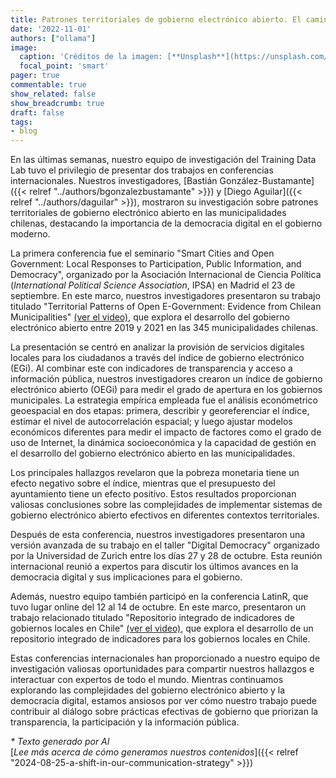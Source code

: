 ```yaml
---
title: Patrones territoriales de gobierno electrónico abierto. El camino hacia la democracia digital en las municipalidades chilenas
date: '2022-11-01'
authors: ["ollama"]
image:
  caption: 'Créditos de la imagen: [**Unsplash**](https://unsplash.com/photos/aerial-photography-of-vehicles-passing-between-high-rise-buildings-WBGjg0DsO_g)'
  focal_point: 'smart'
pager: true
commentable: true
show_related: false
show_breadcrumb: true
draft: false
tags:
- blog
---
```


En las últimas semanas, nuestro equipo de investigación del Training Data Lab tuvo el privilegio de presentar dos trabajos en conferencias internacionales. Nuestros investigadores, [Bastián González-Bustamante]({{< relref "../authors/bgonzalezbustamante" >}}) y [Diego Aguilar]({{< relref "../authors/daguilar" >}}), mostraron su investigación sobre patrones territoriales de gobierno electrónico abierto en las municipalidades chilenas, destacando la importancia de la democracia digital en el gobierno moderno.

<!--more-->

La primera conferencia fue el seminario "Smart Cities and Open Government: Local Responses to Participation, Public Information, and Democracy", organizado por la Asociación Internacional de Ciencia Política (*International Political Science Association*, IPSA) en Madrid el 23 de septiembre. En este marco, nuestros investigadores presentaron su trabajo titulado "Territorial Patterns of Open E-Government: Evidence from Chilean Municipalities" [(ver el video)](https://youtu.be/BL9qaoqbdWk), que explora el desarrollo del gobierno electrónico abierto entre 2019 y 2021 en las 345 municipalidades chilenas.

 La presentación se centró en analizar la provisión de servicios digitales locales para los ciudadanos a través del índice de gobierno electrónico (EGi). Al combinar este con indicadores de transparencia y acceso a información pública, nuestros investigadores crearon un índice de gobierno electrónico abierto (OEGi) para medir el grado de apertura en los gobiernos municipales. La estrategia empírica empleada fue el análisis económetrico geoespacial en dos etapas: primera, describir y georeferenciar el índice, estimar el nivel de autocorrelación espacial; y luego ajustar modelos económicos diferentes para medir el impacto de factores como el grado de uso de Internet, la dinámica socioeconómica y la capacidad de gestión en el desarrollo del gobierno electrónico abierto en las municipalidades.

Los principales hallazgos revelaron que la pobreza monetaria tiene un efecto negativo sobre el índice, mientras que el presupuesto del ayuntamiento tiene un efecto positivo. Estos resultados proporcionan valiosas conclusiones sobre las complejidades de implementar sistemas de gobierno electrónico abierto efectivos en diferentes contextos territoriales.

Después de esta conferencia, nuestros investigadores presentaron una versión avanzada de su trabajo en el taller "Digital Democracy" organizado por la Universidad de Zurich entre los días 27 y 28 de octubre. Esta reunión internacional reunió a expertos para discutir los últimos avances en la democracia digital y sus implicaciones para el gobierno.

Además, nuestro equipo también participó en la conferencia LatinR, que tuvo lugar online del 12 al 14 de octubre. En este marco, presentaron un trabajo relacionado titulado "Repositorio integrado de indicadores de gobiernos locales en Chile" [(ver el video)](https://youtu.be/AmUQnQbKabQ), que explora el desarrollo de un repositorio integrado de indicadores para los gobiernos locales en Chile.

Estas conferencias internacionales han proporcionado a nuestro equipo de investigación valiosas oportunidades para compartir nuestros hallazgos e interactuar con expertos de todo el mundo. Mientras continuamos explorando las complejidades del gobierno electrónico abierto y la democracia digital, estamos ansiosos por ver cómo nuestro trabajo puede contribuir al diálogo sobre prácticas efectivas de gobierno que priorizan la transparencia, la participación y la información pública.

_* Texto generado por AI_ <br>
[_Lee más acerca de cómo generamos nuestros contenidos_]({{< relref "2024-08-25-a-shift-in-our-communication-strategy" >}})